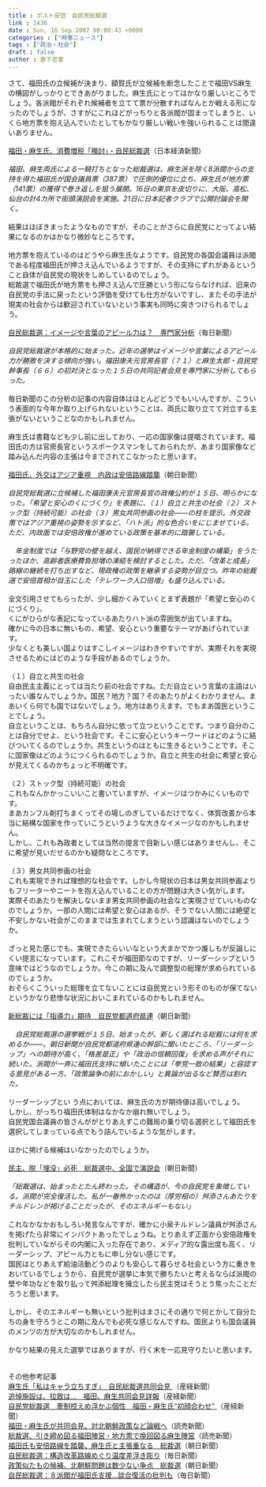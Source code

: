 ```yaml
---
title : ポスト安倍　自民党総裁選
link : 1436
date : Sun, 16 Sep 2007 00:08:43 +0000
categories : ["時事ニュース"]
tags : ["政治・社会"]
draft : false
author : 倉下忠憲
---
```


さて、福田氏の立候補が決まり、額賀氏が立候補を断念したことで福田VS麻生の構図がしっかりとできあがりました。麻生氏にとってはかなり厳しいところでしょう。各派閥がそれぞれ候補者を立てて票が分散すればなんとか戦える形になったのでしょうが、さすがにこれほどがっちりと各派閥が固まってしまうと、いくら地方票を抱え込んでいたとしてもかなり厳しい戦いを強いられることは間違いありません。<BR><BR><A HREF="http://www.nikkei.co.jp/news/seiji/20070916AT3S1501D15092007.html" TARGET="_blank">福田・麻生氏、消費増税「検討」・自民総裁選</A>（日本経済新聞）<BR><BR><I>福田、麻生両氏による一騎打ちとなった総裁選は、麻生派を除く8派閥からの支持を得た福田氏が国会議員票（387票）で圧倒的優位に立ち、麻生氏が地方票（141票）の獲得で巻き返しを狙う展開。16日の東京を皮切りに、大阪、高松、仙台の計4カ所で街頭演説会を実施。21日に日本記者クラブで公開討論会を開く。</I><BR><BR>結果はほぼきまったようなものですが、そのことがさらに自民党にとってよい結果になるのかはかなり微妙なところです。<BR><BR>地方票を抱えているのはどうやら麻生氏なようです。自民党の各国会議員は派閥である程度福田氏が押さえ込んでいるようですが、その支持にずれがあるということ自体が自民党の現状をしめしているのでしょう。<BR>総裁選で福田氏が地方票をも押さえ込んで圧勝という形にならなければ、旧来の自民党の手法に戻ったという評価を受けても仕方がないですし、またその手法が現実の社会からは歓迎されていないという事実も同時に突きつけられるでしょう。<BR><BR><A HREF="http://www.mainichi-msn.co.jp/today/news/20070916k0000m010080000c.html" TARGET="_blank">自民総裁選：イメージや言葉のアピール力は？　専門家分析</A>（毎日新聞）<BR><BR><I>自民党総裁選が本格的に始まった。近年の選挙はイメージや言葉によるアピール力が勝敗を決する傾向が強い。福田康夫元官房長官（７１）と麻生太郎・自民党幹事長（６６）の初対決となった１５日の共同記者会見を専門家に分析してもらった。</I><BR><BR>毎日新聞のこの分析の記事の内容自体はほとんどどうでもいいんですが、こういう表面的な今年か取り上げられないということは、両氏に取り立てて対立する主張がないということなのかもしれません。<BR><BR>麻生氏は書籍なども少し前に出しており、一応の国家像は提唱されています。福田氏の方は官房長官というスポークスマンをしておられたが、あまり国家像など踏み込んだ内容の主張は今までされてこなかったと思います。<BR><BR><A HREF="http://www.asahi.com/politics/update/0915/TKY200709150276.html" TARGET="_blank">福田氏、外交はアジア重視　内政は安倍路線踏襲</A>（朝日新聞）<BR><BR><I>自民党総裁選に立候補した福田康夫元官房長官の政権公約が１５日、明らかになった。「希望と安心のくにづくり」を表題に、（１）自立と共生の社会（２）ストック型（持続可能）の社会（３）男女共同参画の社会――の柱を提示。外交政策ではアジア重視の姿勢を示すなど、「ハト派」的な色合いをにじませている。ただ、内政面では安倍政権が進めている政策を基本的に踏襲している。 <BR><BR>　年金制度では「与野党の壁を越え、国民が納得できる年金制度の構築」をうたったほか、高齢者医療費負担増の凍結を検討するとした。ただ、「改革と成長」路線の継続を打ち出すなど、現政権の政策を継承する姿勢が目立つ。昨年の総裁選で安倍首相が目玉にした「テレワーク人口倍増」も盛り込んでいる。</I> <BR><BR>全文引用させてもらったが、少し細かくみていくとまず表題が「希望と安心のくにづくり」。<BR>くにがひらがな表記になっているあたりハト派の雰囲気が出ていますね。<BR>確かに今の日本に無いもの、希望、安心という重要なテーマがあげられています。<BR>少なくとも美しい国よりはすこしイメージはわきやすいですが、実際それを実現させるためにはどのような手段があるのでしょうか。<BR><BR>（１）自立と共生の社会<BR>自由民主主義にとっては当たり前の社会ですね。ただ自立という言葉の主語はいったい誰なんでしょうか。国民？地方？国？そのあたりがよくわかりません。まあいくら何でも国ではないでしょう。地方はありえます。でもまあ国民ということでしょう。<BR>自立ということは、もちろん自分に依って立つということです。つまり自分のことは自分でせよ、という社会です。そこに安心というキーワードはどのように結びついてくるのでしょうか。共生というのはともに生きるということです。そこに国家像はどのようにつくられるのでしょうか。自立と共生の社会に希望と安心が見えてくるのかちょっと不明確です。<BR><BR>（２）ストック型（持続可能）の社会<BR>これもなんかかっこいいこと書いていますが、イメージはつかみにくいものです。<BR>まあカンフル剤打ちまくってその場しのぎしているだけでなく、体質改善から本当に結構な国家を作っていこうというような大きなイメージなのかもしれません。<BR>しかし、これも為政者としては当然の提言で目新しい感じはありませんし、そこに希望が見いだせるのかも疑問なところです。<BR><BR>（３）男女共同参画の社会<BR>これも実現できれば理想的な社会です。しかし今現状の日本は男女共同参画よりもフリーターやニートを抱え込んでいることの方が問題は大きい気がします。<BR>実際そのあたりを解決しないまま男女共同参画の社会など実現させていいものなのでしょうか。一部の人間には希望と安心はあるが、そうでない人間には絶望と不安しかない社会がこのままでは生まれてしまうという認識はないのでしょうか。<BR><BR>ざっと見た感じでも、実現できたらいいなという大まかでかつ誰しもが反論しにくい提言になっています。これこそが福田節なのですが、リーダーシップという意味ではどうなのでしょうか。今この期に及んで調整型の総理が求められているのでしょうか。<BR>おそらくこういった総理を立てないことには自民党という形そのものが保てないというかなり悲惨な状況においこまれているのかもしれません。<BR><BR><A HREF="http://www.asahi.com/politics/update/0915/TKY200709150254.html" TARGET="_blank">新総裁には「指導力」期待　自民党都道府県連</A>（朝日新聞）<BR><BR><I>　自民党総裁選の選挙戦が１５日、始まったが、新しく選ばれる総裁には何を求めるか――。朝日新聞が自民党都道府県連の幹部に聞いたところ、「リーダーシップ」への期待が高く、「格差是正」や「政治の信頼回復」を求める声がそれに続いた。派閥が一斉に福田氏支持に傾いたことには「挙党一致の結果」と容認する意見がある一方、「政策論争の前におかしい」と異論が出るなど賛否は割れた。</I> <BR><BR>リーダーシップとい
う点においては、麻生氏の方が期待値は高いでしょう。<BR>しかし、がっちり福田氏体制はなかなか崩れ無いでしょう。<BR>自民党国会議員の皆さんががとりあえずこの難局の乗り切る選択として福田氏を選択してしまっている点でもう詰んでいるような気がします。<BR><BR>ほかに掲げる候補はいなかったのでしょうか。<BR><BR><A HREF="http://www.asahi.com/politics/update/0915/TKY200709150127.html" TARGET="_blank">民主、脱「埋没」必死　総裁選中、全国で演説会</A>（朝日新聞）<BR><BR><I>「総裁選は、始まったとたん終わった。その構造が、今の自民党を象徴している。派閥が完全復活した。私が一番怖かったのは（厚労相の）舛添さんあたりをチルドレンが掲げることだったが、そのエネルギーもない」</I> <BR><BR>これなかなかおもしろい発言なんですが、確かに小泉チルドレン議員が舛添さんを掲げたら非常にインパクトあったでしょうね。とりあえず正面から安倍政権を批判していながらその内閣に入った存在であり、メディア的な露出度も高く、リーダーシップ、アピール力ともに申し分ない感じです。<BR>国民はとりあえず給油活動どうのよりも安心して暮らせる社会という方に重きをおいているでしょうから、自民党が選挙に本気で勝ちたいと考えるならば派閥の壁や年功などを取り払って舛添総理を擁立したら民主党はそうとう焦ったことだろうと思います。<BR><BR>しかし、そのエネルギーも無いという批判はまさにその通りで何とかして自分たちの身を守ろうとこの期に及んでも必死な感じなんですね。国民よりも国会議員のメンツの方が大切なのかもしれません。<BR><BR>かなり結果の見えた選挙ではありますが、行く末を一応見守りたいと思います。<BR><BR><BR>その他参考記事<BR><A HREF="http://www.sankei.co.jp/seiji/seikyoku/070915/skk070915011.htm" TARGET="_blank">麻生氏「私はキャラ立ちすぎ」　自民総裁選共同会見 </A>（産経新聞）<BR><A HREF="http://www.sankei.co.jp/seiji/seikyoku/070915/skk070915013.htm" TARGET="_blank">追悼施設は、拉致は…　福田、麻生共同会見詳報</A>（産経新聞）<BR><A HREF="http://www.sankei.co.jp/seiji/seikyoku/070916/skk070916000.htm" TARGET="_blank">自民党総裁選　牽制控えめ浮かぶ個性　福田・麻生氏“初顔合わせ” </A>（産経新聞）<BR><A HREF="http://www.yomiuri.co.jp/politics/news/20070915itw5.htm" TARGET="_blank">福田・麻生氏が共同会見、対北朝鮮政策など論戦へ</A>（読売新聞）<BR><A HREF="http://www.yomiuri.co.jp/politics/news/20070915i1w4.htm" TARGET="_blank">総裁選、引き締め図る福田陣営・地方票で挽回図る麻生陣営</A>（読売新聞）<BR><A HREF="http://www.asahi.com/politics/update/0915/TKY200709150256.html" TARGET="_blank">福田氏も安倍路線を踏襲、麻生氏と主張重なる　総裁選</A>（朝日新聞）<BR><A HREF="http://www.mainichi-msn.co.jp/keizai/kaigai/news/20070916k0000m020055000c.html" TARGET="_blank">自民総裁選：構造改革路線めぐり温度差浮き彫り</A>（毎日新聞）<BR><A HREF="http://www.asahi.com/politics/update/0915/TKY200709150279.html" TARGET="_blank">政策似たもの候補、北朝鮮問題は数少ない争点　総裁選</A>（朝日新聞）<BR><A HREF="http://www.mainichi-msn.co.jp/seiji/kokkai/news/20070916k0000m010085000c.html" TARGET="_blank">自民総裁選：８派閥が福田氏支援…談合復活の批判も</A>（毎日新聞）<br><br>
